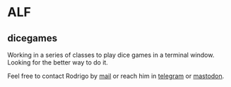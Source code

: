 # ALF

## dicegames
Working in a series of classes to play dice games in a terminal window. Looking for the better way to do it.  


Feel free to contact Rodrigo by [mail](mailto:rodrigovalla@protonmail.ch) or reach him in
[telegram](https://t.me/rvalla) or [mastodon](https://fosstodon.org/@rvalla).
